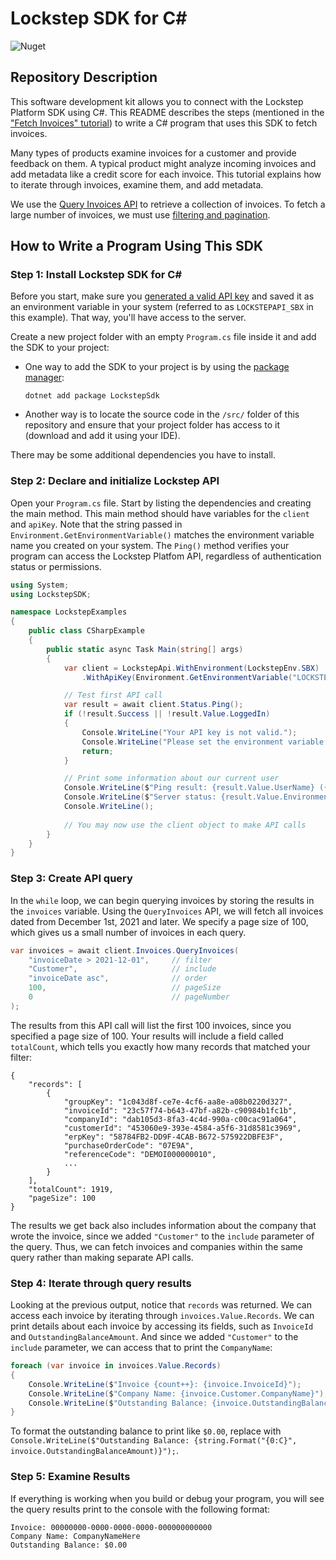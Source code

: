 # Lockstep SDK for C#

![Nuget](https://img.shields.io/nuget/v/LockstepSdk)

## Repository Description

This software development kit allows you to connect with the Lockstep Platform SDK using C#. This README describes the steps (mentioned in the ["Fetch Invoices" tutorial](https://developer.lockstep.io/docs/fetch-invoices)) to write a C# program that uses this SDK to fetch invoices.

Many types of products examine invoices for a customer and provide feedback on them. A typical product might analyze incoming invoices and add metadata like a credit score for each invoice. This tutorial explains how to iterate through invoices, examine them, and add metadata.

We use the [Query Invoices API](https://developer.lockstep.io/reference/get_api-v1-invoices-query) to retrieve a collection of invoices. To fetch a large number of invoices, we must use [filtering and pagination](https://developer.lockstep.io/docs/querying-with-searchlight).

## How to Write a Program Using This SDK

### Step 1: Install Lockstep SDK for C#

Before you start, make sure you [generated a valid API key](https://developer.lockstep.io/docs/api-keys) and saved it as an environment variable in your system (referred to as `LOCKSTEPAPI_SBX` in this example). That way, you'll have access to the server.

Create a new project folder with an empty `Program.cs` file inside it and add the SDK to your project:
- One way to add the SDK to your project is by using the [package manager](https://docs.microsoft.com/en-us/nuget/consume-packages/install-use-packages-dotnet-cli):

    ```
    dotnet add package LockstepSdk
    ```

- Another way is to locate the source code in the `/src/` folder of this repository and ensure that your project folder has access to it (download and add it using your IDE).

There may be some additional dependencies you have to install.

### Step 2: Declare and initialize Lockstep API

Open your `Program.cs` file. Start by listing the dependencies and creating the main method. This main method should have variables for the `client` and `apiKey`. Note that the string passed in `Environment.GetEnvironmentVariable()` matches the environment variable name you created on your system. The `Ping()` method verifies your program can access the Lockstep Platfom API, regardless of authentication status or permissions. 

```c#
using System;
using LockstepSDK;

namespace LockstepExamples
{
    public class CSharpExample
    {
        public static async Task Main(string[] args)
        { 
            var client = LockstepApi.WithEnvironment(LockstepEnv.SBX)
                .WithApiKey(Environment.GetEnvironmentVariable("LOCKSTEPAPI_SBX"));

            // Test first API call
            var result = await client.Status.Ping();
            if (!result.Success || !result.Value.LoggedIn)
            {
                Console.WriteLine("Your API key is not valid.");
                Console.WriteLine("Please set the environment variable LOCKSTEPAPI_SBX and try again.");
                return;
            }

            // Print some information about our current user
            Console.WriteLine($"Ping result: {result.Value.UserName} ({result.Value.UserStatus})");
            Console.WriteLine($"Server status: {result.Value.Environment} {result.Value.Version}");
            Console.WriteLine();
            
            // You may now use the client object to make API calls
        }
    }
}
```

### Step 3: Create API query

In the `while` loop, we can begin querying invoices by storing the results in the `invoices` variable. Using the `QueryInvoices` API, we will fetch all invoices dated from December 1st, 2021 and later. We specify a page size of 100, which gives us a small number of invoices in each query.

```c#
var invoices = await client.Invoices.QueryInvoices(
    "invoiceDate > 2021-12-01",     // filter
    "Customer",                     // include
    "invoiceDate asc",              // order
    100,                            // pageSize
    0                               // pageNumber
);
```

The results from this API call will list the first 100 invoices, since you specified a page size of 100. Your results will include a field called `totalCount`, which tells you exactly how many records that matched your filter:

```
{
    "records": [
        {
            "groupKey": "1c043d8f-ce7e-4cf6-aa8e-a08b0220d327",
            "invoiceId": "23c57f74-b643-47bf-a82b-c90984b1fc1b",
            "companyId": "dab105d3-8fa3-4c4d-990a-c00cac91a064",
            "customerId": "453060e9-393e-4584-a5f6-31d8581c3969",
            "erpKey": "58784FB2-DD9F-4CAB-B672-575922DBFE3F",
            "purchaseOrderCode": "07E9A",
            "referenceCode": "DEMOI000000010",
            ...
        }
    ],
    "totalCount": 1919,
    "pageSize": 100
}
```

The results we get back also includes information about the company that wrote the invoice, since we added `"Customer"` to the `include` parameter of the query. Thus, we can fetch invoices and companies within the same query rather than making separate API calls.

### Step 4: Iterate through query results

Looking at the previous output, notice that `records` was returned. We can access each invoice by iterating through `invoices.Value.Records`. We can print details about each invoice by accessing its fields, such as `InvoiceId` and `OutstandingBalanceAmount`. And since we added `"Customer"` to the `include` parameter, we can access that to print the `CompanyName`:

```c#
foreach (var invoice in invoices.Value.Records)
{
    Console.WriteLine($"Invoice {count++}: {invoice.InvoiceId}");
    Console.WriteLine($"Company Name: {invoice.Customer.CompanyName}");
    Console.WriteLine($"Outstanding Balance: {invoice.OutstandingBalanceAmount}");
}
```

To format the outstanding balance to print like `$0.00`, replace with `Console.WriteLine($"Outstanding Balance: {string.Format("{0:C}", invoice.OutstandingBalanceAmount)}");`.

### Step 5: Examine Results

If everything is working when you build or debug your program, you will see the query results print to the console with the following format:

```
Invoice: 00000000-0000-0000-0000-000000000000
Company Name: CompanyNameHere
Outstanding Balance: $0.00
```
